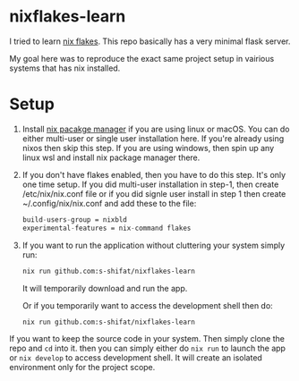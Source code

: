 # nixflakes-learn

I tried to learn [nix flakes](https://nixos.wiki/wiki/Flakes). This repo basically has a very minimal flask server.

My goal here was to reproduce the exact same project setup in vairious systems that has nix installed.

# Setup

1. Install [nix pacakge manager](https://nixos.org/download/) if you are using linux or macOS. You can do either multi-user or single user installation here. If you're already using nixos then skip this step. If you are using windows, then spin up any linux wsl and install nix package manager there. 
2. If you don't have flakes enabled, then you have to do this step. It's only one time setup. If you did multi-user installation in step-1, then create /etc/nix/nix.conf file or if you did signle user install in step 1 then create ~/.config/nix/nix.conf and add these to the file:
    ```nix
    build-users-group = nixbld
    experimental-features = nix-command flakes
    ```
3. If you want to run the application without cluttering your system simply run:

    ```bash
    nix run github.com:s-shifat/nixflakes-learn
    ```
    It will temporarily download and run the app.

    Or if you temporarily want to access the development shell then do:
    ```bash
    nix run github.com:s-shifat/nixflakes-learn
    ```

If you want to keep the source code in your system. Then simply clone the repo and `cd` into it. then you can simply either do `nix run` to launch the app or `nix develop` to access development shell. It will create an isolated environment only for the project scope.
